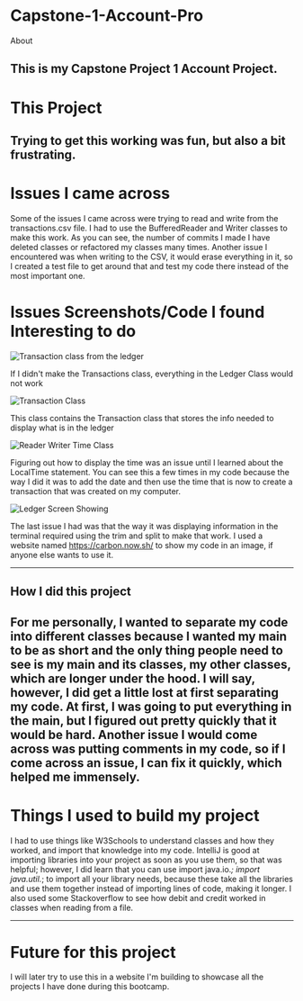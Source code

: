 # Capstone-1-Account-Pro
About

This is my Capstone Project 1 Account Project.
---
# This Project


Trying to get this working was fun, but also a bit frustrating.
---
# Issues I came across

Some of the issues I came across were trying to read and write from the transactions.csv file. I had to use the BufferedReader and Writer classes to make this work. As you can see, the number of commits I made I have deleted classes or refactored my classes many times. Another issue I encountered was when writing to the CSV, it would erase everything in it, so I created a test file to get around that and test my code there instead of the most important one.

# Issues Screenshots/Code I found Interesting to do

![Transaction class from the ledger](https://github.com/user-attachments/assets/1a7cfeaf-b238-418c-90ea-90892c539c7b)

If I didn't make the Transactions class, everything in the Ledger Class would not work

![Transaction Class](https://github.com/user-attachments/assets/fb4fdcf2-770d-465e-bbc4-256a4859b2d6)

This class contains the Transaction class that stores the info needed to display what is in the ledger

![Reader Writer Time Class](https://github.com/user-attachments/assets/11566fbd-3010-49e4-bd09-8f7668444299)

Figuring out how to display the time was an issue until I learned about the LocalTime statement. You can see this a few times in my code because the way I did it was to add the date and then use the time that is now to create a transaction that was created on my computer. 


![Ledger Screen Showing](https://github.com/user-attachments/assets/232226b0-1f58-4187-a047-1e5a4623fdc7)

The last issue I had was that the way it was displaying information in the terminal required using the trim and split to make that work. I used a website named https://carbon.now.sh/ to show my code in an image, if anyone else wants to use it.

---
## How I did this project

For me personally, I wanted to separate my code into different classes because I wanted my main to be as short and the only thing people need to see is my main and its classes, my other classes, which are longer under the hood. I will say, however, I did get a little lost at first separating my code. At first, I was going to put everything in the main, but I figured out pretty quickly that it would be hard. Another issue I would come across was putting comments in my code, so if I come across an issue, I can fix it quickly, which helped me immensely.
---
# Things I used to build my project

I had to use things like W3Schools to understand classes and how they worked, and import that knowledge into my code. IntelliJ is good at importing libraries into your project as soon as you use them, so that was helpful; however, I did learn that you can use import java.io.*; import java.util.*; to import all your library needs, because these take all the libraries and use them together instead of importing lines of code, making it longer. I also used some Stackoverflow to see how debit and credit worked in classes when reading from a file.

---
# Future for this project


I will later try to use this in a website I'm building to showcase all the projects I have done during this bootcamp.
